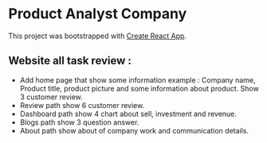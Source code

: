 # Product Analyst Company

This project was bootstrapped with [Create React App](https://github.com/facebook/create-react-app).

## Website all task review :

* Add home page that show some information example : Company name, Product title, product picture and some information about product. Show 3 customer review.
* Review path show 6 customer review.
* Dashboard path show 4 chart about sell, investment and revenue.
* Blogs path show 3 question answer.
* About path show about of company work and communication details.